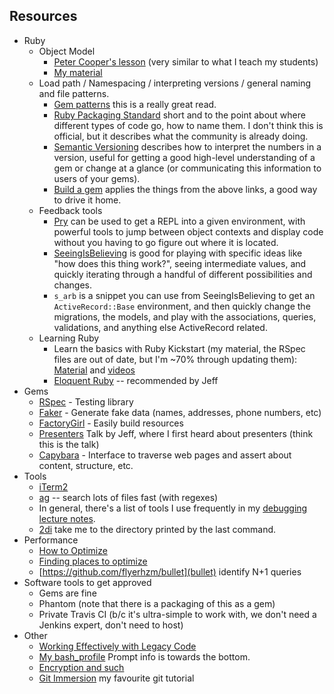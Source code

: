 Resources
---------

* Ruby
  * Object Model
    * [Peter Cooper's lesson](https://www.youtube.com/watch?v=by5fFOBhtPQ) (very similar to what I teach my students) 
    * [My material](https://github.com/JoshCheek/ruby-object-model)
  * Load path / Namespacing / interpreting versions / general naming and file patterns.
    * [Gem patterns](http://guides.rubygems.org/patterns/) this is a really great read.
    * [Ruby Packaging Standard](http://chneukirchen.github.io/rps/) short and to the point about where different types of code go, how to name them.
      I don't think this is official, but it describes what the community is already doing.
    * [Semantic Versioning](http://semver.org/) describes how to interpret the numbers in a version,
      useful for getting a good high-level understanding of a gem or change at a glance (or communicating this information to users of your gems).
    * [Build a gem](http://guides.rubygems.org/make-your-own-gem/) applies the things from the above links, a good way to drive it home.
  * Feedback tools
    * [Pry](http://pryrepl.org/screencasts.html) can be used to get a REPL into a given environment, with powerful tools to jump between object contexts
      and display code without you having to go figure out where it is located.
    * [SeeingIsBelieving](https://github.com/JoshCheek/seeing_is_believing) is good for playing with specific ideas like "how does this thing work?",
      seeing intermediate values, and quickly iterating through a handful of different possibilities and changes.
    * `s_arb` is a snippet you can use from SeeingIsBelieving to get an `ActiveRecord::Base` environment, and then quickly change the migrations,
      the models, and play with the associations, queries, validations, and anything else ActiveRecord related.
  * Learning Ruby
    * Learn the basics with Ruby Kickstart (my material, the RSpec files are out of date, but I'm ~70% through updating them): [Material](https://github.com/JoshCheek/ruby-kickstart) and [videos](https://vimeo.com/channels/844657)
    * [Eloquent Ruby](http://www.amazon.com/Eloquent-Ruby-Addison-Wesley-Professional/dp/0321584104) -- recommended by Jeff
* Gems
  * [RSpec](https://www.relishapp.com/rspec/) - Testing library
  * [Faker](https://github.com/stympy/faker) - Generate fake data (names, addresses, phone numbers, etc)
  * [FactoryGirl](https://github.com/thoughtbot/factory_girl/wiki) - Easily build resources
  * [Presenters](http://confreaks.com/videos/2526-lsrc2011-blow-up-your-views) Talk by Jeff, where I first heard about presenters (think this is the talk)
  * [Capybara](https://github.com/jnicklas/capybara) - Interface to traverse web pages and assert about content, structure, etc.
* Tools
  * [iTerm2](http://iterm2.com/downloads.html)
  * [ag](https://github.com/ggreer/the_silver_searcher) -- search lots of files fast (with regexes)
  * In general, there's a list of tools I use frequently in my [debugging lecture notes](http://tutorials.jumpstartlab.com/topics/debugging/debugging.html#tools).
  * [2di](https://github.com/JoshCheek/dotfiles/blob/eace0511ebe1351e7d6fca900eec7cfa6b884ed3/bash_profile#L70-89) take me to the directory printed by the last command.
* Performance
  * [How to Optimize](http://tutorials.jumpstartlab.com/topics/performance/queries.html)
  * [Finding places to optimize](http://tutorials.jumpstartlab.com/topics/performance/measuring.html)
  * [https://github.com/flyerhzm/bullet](bullet) identify N+1 queries
* Software tools to get approved
  * Gems are fine
  * Phantom (note that there is a packaging of this as a gem)
  * Private Travis CI (b/c it's ultra-simple to work with, we don't need a Jenkins expert, don't need to host)
* Other
  * [Working Effectively with Legacy Code](http://www.amazon.com/Working-Effectively-Legacy-Michael-Feathers/dp/0131177052)
  * [My bash_profile](https://github.com/JoshCheek/dotfiles/blob/master/bash_profile) Prompt info is towards the bottom.
  * [Encryption and such](https://www.youtube.com/watch?v=vgTtHV04xRI)
  * [Git Immersion](http://gitimmersion.com/) my favourite git tutorial